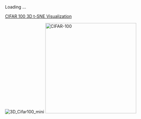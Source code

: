 Loading ...



[CIFAR 100 3D t-SNE Visualization](https://github.com/user-attachments/files/22903292/cifar100_3d_visualization.html)

![3D_Cifar100_mini](https://github.com/user-attachments/assets/1ab1cd16-c3ba-4ec9-8cf4-94fe7c33772a) <img width="300" height="300" alt="CIFAR-100" src="https://github.com/user-attachments/assets/86cea3c5-d103-46a1-b1b3-ec0176280153" />

